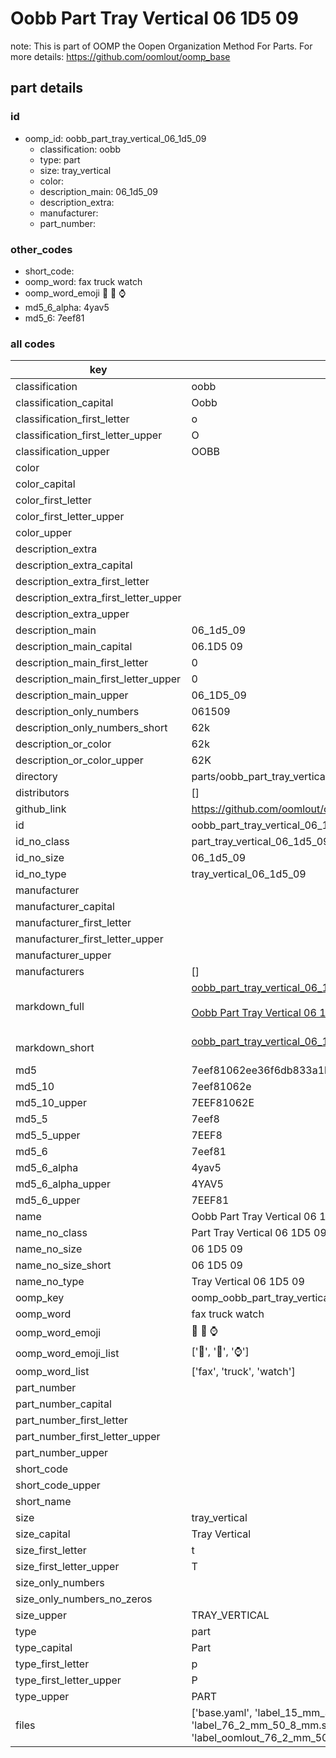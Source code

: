 # Oobb Part Tray Vertical 06 1D5 09  

note: This is part of OOMP the Oopen Organization Method For Parts. For more details: https://github.com/oomlout/oomp_base

##  part details





### id
* oomp_id: oobb_part_tray_vertical_06_1d5_09
  * classification: oobb
  * type: part
  * size: tray_vertical
  * color: 
  * description_main: 06_1d5_09
  * description_extra: 
  * manufacturer: 
  * part_number: 

### other_codes
* short_code: 
* oomp_word: fax truck watch
* oomp_word_emoji :fax: :truck: :watch:
* md5_6_alpha: 4yav5
* md5_6: 7eef81

### all codes 
| key | value |  
| --- | --- |  
| classification | oobb |  
| classification_capital | Oobb |  
| classification_first_letter | o |  
| classification_first_letter_upper | O |  
| classification_upper | OOBB |  
| color |  |  
| color_capital |  |  
| color_first_letter |  |  
| color_first_letter_upper |  |  
| color_upper |  |  
| description_extra |  |  
| description_extra_capital |  |  
| description_extra_first_letter |  |  
| description_extra_first_letter_upper |  |  
| description_extra_upper |  |  
| description_main | 06_1d5_09 |  
| description_main_capital | 06.1D5 09 |  
| description_main_first_letter | 0 |  
| description_main_first_letter_upper | 0 |  
| description_main_upper | 06_1D5_09 |  
| description_only_numbers | 061509 |  
| description_only_numbers_short | 62k |  
| description_or_color | 62k |  
| description_or_color_upper | 62K |  
| directory | parts/oobb_part_tray_vertical_06_1d5_09 |  
| distributors | [] |  
| github_link | https://github.com/oomlout/oomlout_oomp_part_src/tree/main/parts/oobb_part_tray_vertical_06_1d5_09/working |  
| id | oobb_part_tray_vertical_06_1d5_09 |  
| id_no_class | part_tray_vertical_06_1d5_09 |  
| id_no_size | 06_1d5_09 |  
| id_no_type | tray_vertical_06_1d5_09 |  
| manufacturer |  |  
| manufacturer_capital |  |  
| manufacturer_first_letter |  |  
| manufacturer_first_letter_upper |  |  
| manufacturer_upper |  |  
| manufacturers | [] |  
| markdown_full | [oobb_part_tray_vertical_06_1d5_09](https://github.com/oomlout/oomlout_oomp_part_src/tree/main/parts/oobb_part_tray_vertical_06_1d5_09/working)<br>[](https://github.com/oomlout/oomlout_oomp_part_src/tree/main/parts/oobb_part_tray_vertical_06_1d5_09/working)<br>[Oobb Part Tray Vertical 06 1D5 09](https://github.com/oomlout/oomlout_oomp_part_src/tree/main/parts/oobb_part_tray_vertical_06_1d5_09/working)<br><br> |  
| markdown_short | [oobb_part_tray_vertical_06_1d5_09](https://github.com/oomlout/oomlout_oomp_part_src/tree/main/parts/oobb_part_tray_vertical_06_1d5_09/working)<br><br> |  
| md5 | 7eef81062ee36f6db833a1b8827f3c03 |  
| md5_10 | 7eef81062e |  
| md5_10_upper | 7EEF81062E |  
| md5_5 | 7eef8 |  
| md5_5_upper | 7EEF8 |  
| md5_6 | 7eef81 |  
| md5_6_alpha | 4yav5 |  
| md5_6_alpha_upper | 4YAV5 |  
| md5_6_upper | 7EEF81 |  
| name | Oobb Part Tray Vertical 06 1D5 09 |  
| name_no_class | Part Tray Vertical 06 1D5 09 |  
| name_no_size | 06 1D5 09 |  
| name_no_size_short | 06 1D5 09 |  
| name_no_type | Tray Vertical 06 1D5 09 |  
| oomp_key | oomp_oobb_part_tray_vertical_06_1d5_09 |  
| oomp_word | fax truck watch |  
| oomp_word_emoji | :fax: :truck: :watch: |  
| oomp_word_emoji_list | [':fax:', ':truck:', ':watch:'] |  
| oomp_word_list | ['fax', 'truck', 'watch'] |  
| part_number |  |  
| part_number_capital |  |  
| part_number_first_letter |  |  
| part_number_first_letter_upper |  |  
| part_number_upper |  |  
| short_code |  |  
| short_code_upper |  |  
| short_name |  |  
| size | tray_vertical |  
| size_capital | Tray Vertical |  
| size_first_letter | t |  
| size_first_letter_upper | T |  
| size_only_numbers |  |  
| size_only_numbers_no_zeros |  |  
| size_upper | TRAY_VERTICAL |  
| type | part |  
| type_capital | Part |  
| type_first_letter | p |  
| type_first_letter_upper | P |  
| type_upper | PART |  
| files | ['base.yaml', 'label_15_mm_30_mm.pdf', 'label_15_mm_30_mm.svg', 'label_76_2_mm_50_8_mm.pdf', 'label_76_2_mm_50_8_mm.svg', 'label_oomlout_76_2_mm_50_8_mm.pdf', 'label_oomlout_76_2_mm_50_8_mm.svg', 'readme.md', 'working.json', 'working.yaml'] |  
